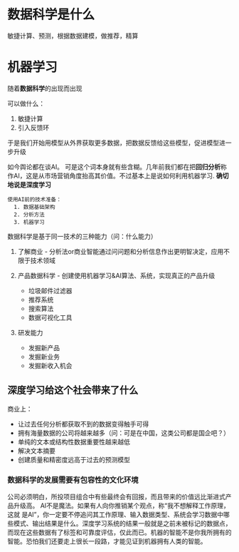 # 数据科学是什么
敏捷计算、预测，根据数据建模，做推荐，精算

# 机器学习

随着**数据科学**的出现而出现

可以做什么：
1. 敏捷计算
2. 引入反馈环

于是我们开始用模型从外界获取更多数据，把数据反馈给这些模型，促进模型进一步升级

如今舆论都在谈AI。 可是这个词本身就有些含糊。几年前我们都在把**回归分析**称作AI，这是从市场营销角度抬高其价值。不过基本上是说如何利用机器学习. **确切地说是深度学习**

	使用AI前的技术准备：
      1. 数据基础架构
      2. 分析方法
      3. 机器学习

数据科学是基于同一技术的三种能力（问：什么能力）

1. 了解商业 - 分析法or商业智能通过问问题和分析信息作出更明智决定，应用不限于技术领域
2. 产品数据科学 - 创建使用机器学习&AI算法、系统，实现真正的产品升级
	- 垃圾邮件过滤器
	- 推荐系统
	- 搜索算法
	- 数据可视化工具
	
3. 研发能力
	- 发掘新产品
	- 发掘新业务
	- 发掘新收入机会


## 深度学习给这个社会带来了什么
商业上：

- 让过去任何分析都获取不到的数据变得触手可得
- 拥有海量数据的公司将越来越多（问：可是在中国，这类公司都是国企吧？）
- 单纯的文本或结构性数据重要性越来越低
- 解决文本摘要
- 创建质量和精密度远高于过去的预测模型

### 数据科学的发展需要有包容性的文化环境
公司必须明白，所投项目组合中有些最终会有回报，而且带来的价值远比渐进式产品升级高。
AI不是魔法。如果有人向你推销某个观点，称“我不想解释工作原理，这就 是AI”，你一定要不停追问其工作原理、输入数据类型、系统会学习数据中哪些模式、输出结果是什么。深度学习系统的结果一般就是之前未被标记的数据点，而现在这些数据有了标签和可靠度评估，仅此而已。机器的智能不是你我所拥有的智能。恐怕我们还要走上很长一段路，才能见证到机器拥有人类的智能。

      
 
